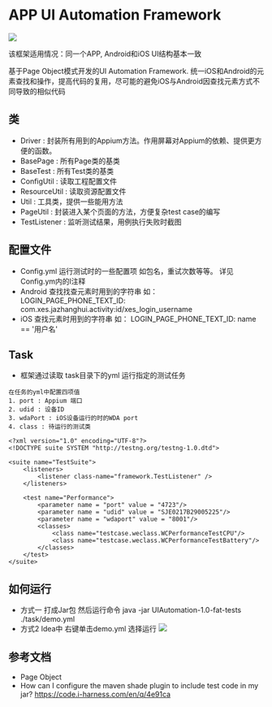 # APP UI Automation Framework

![](https://github.com/lgxqf/AppUIAutomation/blob/master/doc/structure.png)

该框架适用情况：同一个APP, Android和iOS UI结构基本一致

基于Page Object模式开发的UI Automation Framework.
统一iOS和Android的元素查找和操作，提高代码的复用，尽可能的避免iOS与Android因查找元素方式不同导致的相似代码

## 类
* Driver : 封装所有用到的Appium方法。作用屏幕对Appium的依赖、提供更方便的函数。
* BasePage : 所有Page类的基类
* BaseTest : 所有Test类的基类
* ConfigUtil : 读取工程配置文件
* ResourceUtil : 读取资源配置文件 
* Util : 工具类，提供一些能用方法
* PageUtil : 封装进入某个页面的方法，方便复杂test case的编写
* TestListener : 监听测试结果，用例执行失败时截图


## 配置文件 
* Config.yml 运行测试时的一些配置项 如包名，重试次数等等。 详见Config.ym内的l注释
* Android 查找找查元素时用到的字符串 如： LOGIN_PAGE_PHONE_TEXT_ID: com.xes.jazhanghui.activity:id/xes_login_username
* iOS 查找元素时用到的字符串 如： LOGIN_PAGE_PHONE_TEXT_ID: name == '用户名'


## Task 
* 框架通过读取 task目录下的yml 运行指定的测试任务


```
在任务的yml中配置四项值
1. port : Appium 端口   
2. udid : 设备ID
3. wdaPort : iOS设备运行的时的WDA port
4. class : 待运行的测试类

<?xml version="1.0" encoding="UTF-8"?>
<!DOCTYPE suite SYSTEM "http://testng.org/testng-1.0.dtd">

<suite name="TestSuite">
    <listeners>
        <listener class-name="framework.TestListener" />
    </listeners>

    <test name="Performance">
        <parameter name = "port" value = "4723"/>     
        <parameter name = "udid" value = "SJE0217B29005225"/>
        <parameter name = "wdaport" value = "8001"/>
        <classes>
            <class name="testcase.weclass.WCPerformanceTestCPU"/>
            <class name="testcase.weclass.WCPerformanceTestBattery"/>
        </classes>
    </test>
</suite>
```

## 如何运行
* 方式一  打成Jar包 然后运行命令 java -jar UIAutomation-1.0-fat-tests  ./task/demo.yml
* 方式2  Idea中 右键单击demo.yml 选择运行
![](https://github.com/lgxqf/AppUIAutomation/blob/master/doc/Run-By-IDEA.png)

## 参考文档
* Page Object
* How can I configure the maven shade plugin to include test code in my jar?
https://code.i-harness.com/en/q/4e91ca